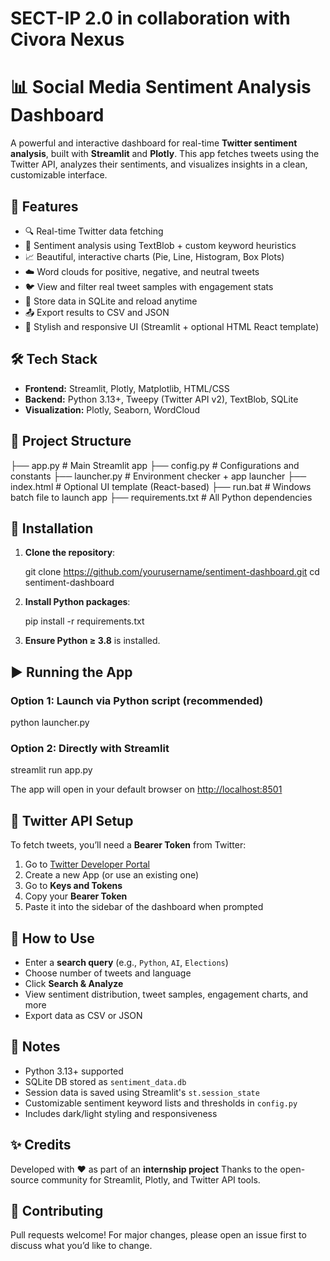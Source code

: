 # SECT-IP 2.0  in collaboration with Civora Nexus

# 📊 Social Media Sentiment Analysis Dashboard

A powerful and interactive dashboard for real-time **Twitter sentiment analysis**, built with **Streamlit** and **Plotly**. This app fetches tweets using the Twitter API, analyzes their sentiments, and visualizes insights in a clean, customizable interface.

## 🚀 Features

- 🔍 Real-time Twitter data fetching
- 🤖 Sentiment analysis using TextBlob + custom keyword heuristics
- 📈 Beautiful, interactive charts (Pie, Line, Histogram, Box Plots)
- ☁️ Word clouds for positive, negative, and neutral tweets
- 🐦 View and filter real tweet samples with engagement stats
- 💾 Store data in SQLite and reload anytime
- 📤 Export results to CSV and JSON
- 🎨 Stylish and responsive UI (Streamlit + optional HTML React template)

## 🛠️ Tech Stack

- **Frontend:** Streamlit, Plotly, Matplotlib, HTML/CSS
- **Backend:** Python 3.13+, Tweepy (Twitter API v2), TextBlob, SQLite
- **Visualization:** Plotly, Seaborn, WordCloud

## 📁 Project Structure

├── app.py               # Main Streamlit app
├── config.py            # Configurations and constants
├── launcher.py          # Environment checker + app launcher
├── index.html           # Optional UI template (React-based)
├── run.bat              # Windows batch file to launch app
├── requirements.txt     # All Python dependencies

## 🔧 Installation

1. **Clone the repository**:
   
   git clone https://github.com/yourusername/sentiment-dashboard.git
   cd sentiment-dashboard

2. **Install Python packages**:

   
   pip install -r requirements.txt

3. **Ensure Python ≥ 3.8** is installed.

## ▶️ Running the App

### Option 1: Launch via Python script (recommended)

python launcher.py

### Option 2: Directly with Streamlit
streamlit run app.py

The app will open in your default browser on [http://localhost:8501](http://localhost:8501)

## 🔐 Twitter API Setup
To fetch tweets, you’ll need a **Bearer Token** from Twitter:

1. Go to [Twitter Developer Portal](https://developer.twitter.com/)
2. Create a new App (or use an existing one)
3. Go to **Keys and Tokens**
4. Copy your **Bearer Token**
5. Paste it into the sidebar of the dashboard when prompted
## 🧪 How to Use

* Enter a **search query** (e.g., `Python`, `AI`, `Elections`)
* Choose number of tweets and language
* Click **Search & Analyze**
* View sentiment distribution, tweet samples, engagement charts, and more
* Export data as CSV or JSON

## 📌 Notes

* Python 3.13+ supported
* SQLite DB stored as `sentiment_data.db`
* Session data is saved using Streamlit's `st.session_state`
* Customizable sentiment keyword lists and thresholds in `config.py`
* Includes dark/light styling and responsiveness

## ✨ Credits

Developed with ❤️ as part of an **internship project**
Thanks to the open-source community for Streamlit, Plotly, and Twitter API tools.

## 🤝 Contributing

Pull requests welcome! For major changes, please open an issue first to discuss what you’d like to change.
